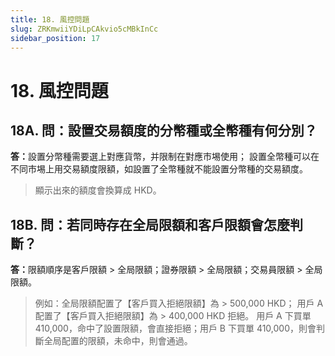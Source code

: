 ```yaml
---
title: 18. 風控問題
slug: ZRKmwiiYDiLpCAkvio5cMBkInCc
sidebar_position: 17
---
```



# 18. 風控問題

## 18A. 問：設置交易額度的分幣種或全幣種有何分別？

<b>答：</b>設置分幣種需要選上對應貨幣，并限制在對應市埸使用；
設置全幣種可以在不同市埸上用交易額度限額，如設置了全幣種就不能設置分幣種的交易額度。

> 顯示出來的額度會換算成 HKD。

## 18B. 問：若同時存在全局限額和客戶限額會怎麼判斷？

<b>答：</b>限額順序是客戶限額 &gt; 全局限額；證券限額 &gt; 全局限額；交易員限額 &gt; 全局限額。

> 例如：全局限額配置了【客戶買入拒絕限額】為 &gt; 500,000 HKD；
>            用戶 A 配置了【客戶買入拒絕限額】為 &gt; 400,000 HKD 拒絕。
> 用戶 A 下買單 410,000，命中了設置限額，會直接拒絕；用戶 B 下買單 410,000，則會判斷全局配置的限額，未命中，則會通過。

